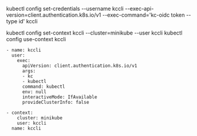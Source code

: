 

kubectl config set-credentials --username kccli --exec-api-version=client.authentication.k8s.io/v1 --exec-command='kc-oidc token --type id' kccli

kubectl config set-context kccli --cluster=minikube --user kccli
kubectl config use-context kccli



```
- name: kccli
  user:
    exec:
      apiVersion: client.authentication.k8s.io/v1
      args:
      - kc
      - kubectl
      command: kubectl
      env: null
      interactiveMode: IfAvailable
      provideClusterInfo: false
```

```
- context:
    cluster: minikube
    user: kccli
  name: kccli
```